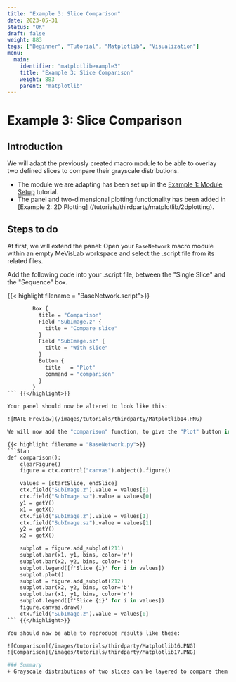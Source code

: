 ```yaml
---
title: "Example 3: Slice Comparison"
date: 2023-05-31
status: "OK"
draft: false
weight: 883
tags: ["Beginner", "Tutorial", "Matplotlib", "Visualization"]
menu: 
  main:
    identifier: "matplotlibexample3"
    title: "Example 3: Slice Comparison"
    weight: 883
    parent: "matplotlib"
---
```

# Example 3: Slice Comparison

## Introduction 

We will adapt the previously created macro module to be able to overlay two defined slices to compare their grayscale distributions. 
+ The module we are adapting has been set up in the [Example 1: Module Setup](/tutorials/thirdparty/matplotlib/modulesetup) tutorial.
+ The panel and two-dimensional plotting functionality has been added in [Example 2: 2D Plotting]
  (/tutorials/thirdparty/matplotlib/2dplotting).

## Steps to do
At first, we will extend the panel: Open your `BaseNetwork` macro module within an empty MeVisLab workspace and select the .script file from its related files. 

Add the following code into your .script file, between the "Single Slice" and the "Sequence" box.

{{< highlight filename = "BaseNetwork.script">}}
```Stan
        Box {
          title = "Comparison"
          Field "SubImage.z" {
            title = "Compare slice"
          }
          Field "SubImage.sz" {
            title = "With slice"
          }
          Button {
            title   = "Plot"
            command = "comparison"
          }
        }
``` {{</highlight>}}

Your panel should now be altered to look like this: 

![MATE Preview](/images/tutorials/thirdparty/Matplotlib14.PNG)

We will now add the "comparison" function, to give the "Plot" button in our "Comparison" box a purpose. To do so, change into your modules .py file and choose a cosy place for the following piece of code:

{{< highlight filename = "BaseNetwork.py">}}
```Stan
def comparison():
    clearFigure()
    figure = ctx.control("canvas").object().figure()

    values = [startSlice, endSlice]
    ctx.field("SubImage.z").value = values[0]
    ctx.field("SubImage.sz").value = values[0]
    y1 = getY()
    x1 = getX()
    ctx.field("SubImage.z").value = values[1]
    ctx.field("SubImage.sz").value = values[1]
    y2 = getY()
    x2 = getX()

    subplot = figure.add_subplot(211)
    subplot.bar(x1, y1, bins, color='r')
    subplot.bar(x2, y2, bins, color='b')
    subplot.legend([f'Slice {i}' for i in values])
    subplot.plot()
    subplot = figure.add_subplot(212)
    subplot.bar(x2, y2, bins, color='b')
    subplot.bar(x1, y1, bins, color='r')
    subplot.legend([f'Slice {i}' for i in values])
    figure.canvas.draw()
    ctx.field("SubImage.z").value = values[0]
``` {{</highlight>}}

You should now be able to reproduce results like these:

![Comparison](/images/tutorials/thirdparty/Matplotlib16.PNG)
![Comparison](/images/tutorials/thirdparty/Matplotlib17.PNG)

### Summary
+ Grayscale distributions of two slices can be layered to compare them and make deviations noticeable


